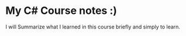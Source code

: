 # My C# Course notes :)

I will Summarize what I learned in this course briefly and simply to learn.  

